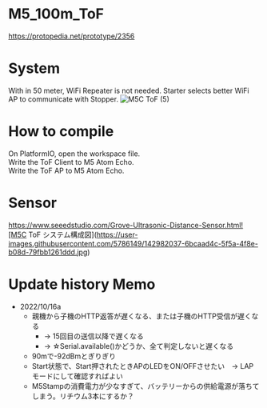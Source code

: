 # M5_100m_ToF

https://protopedia.net/prototype/2356

# System 

 With in 50 meter, WiFi Repeater is not needed.
 Starter selects better WiFi AP to communicate with Stopper.
![M5C ToF (5)](https://user-images.githubusercontent.com/5786149/142982401-c69bb932-08fa-433e-9b68-e33421ef421e.jpg)




# How to compile

On PlatformIO, open the workspace file.  
Write the ToF Client to M5 Atom Echo.  
Write the ToF AP to M5 Atom Echo.  

# Sensor  
https://www.seeedstudio.com/Grove-Ultrasonic-Distance-Sensor.html![M5C ToF システム構成図](https://user-images.githubusercontent.com/5786149/142982037-6bcaad4c-5f5a-4f8e-b08d-79fbb1261ddd.jpg)


# Update history Memo
- 2022/10/16a
  - 親機から子機のHTTP返答が遅くなる、または子機のHTTP受信が遅くなる
    - → 15回目の送信以降で遅くなる
    - → ☆Serial.available()かどうか、全て判定しないと遅くなる
  - 90mで-92dBmとぎりぎり
  - Start状態で、Start押されたときAPのLEDをON/OFFさせたい　→ LAPモードにして確認すればよい
  - M5Stampの消費電力が少なすぎて、バッテリーからの供給電源が落ちてしまう。リチウム3本にするか？
